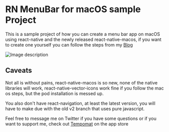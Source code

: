 # RN MenuBar for macOS sample Project

This is a sample project of how you can create a menu bar app on macOS using react-native and the newly released react-native-macos, if you want to create one yourself you can follow the steps from my [Blog](https://ospfranco.github.io/post/2020/05/23/how-to-make-a-react-native-menu-bar-app-for-mac-os/)

![Image description](https://github.com/ospfranco/rn-macos-menubar-template/blob/master/assets/RNMENUBARAPP.JPG?raw=true)

## Caveats

Not all is without pains, react-native-macos is so new, none of the native libraries will work, react-native-vector-icons work fine if you follow the mac os steps, but the pod installation is messed up.

You also don't have react-navigation, at least the latest version, you will have to make due with the old v2 branch that uses pure javascript.

Feel free to message me on Twitter if you have some questions or if you want to support me, check out [Tempomat](https://tempomat.dev) on the app store